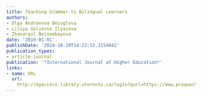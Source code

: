 ```yaml
---
title: Teaching Grammar to Bilingual Learners
authors:
- Olga Andreevna Bezuglova
- Liliya Galievna Ilyasova
- Zhanargul Beisembayeva
date: '2019-01-01'
publishDate: '2024-10-10T14:22:52.315494Z'
publication_types:
- article-journal
publication: '*International Journal of Higher Education*'
links:
- name: URL
  url: 
    http://myaccess.library.utoronto.ca/login?qurl=https://www.proquest.com/docview/2461147103?accountid=14771&bdid=38382&_bd=NnoZvw3qplcV7%2Fv2GNU96tXdG8g%3D
---
```

